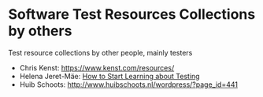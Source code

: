 # Software Test Resources Collections by others
Test resource collections by other people, mainly testers

* Chris Kenst: https://www.kenst.com/resources/
* Helena Jeret-Mäe: [How to Start Learning about Testing](https://docs.google.com/document/d/1-fV3l-XPfjaeuHN0-d67dUi1yKYoyHJI4iMz2FfrwFQ/edit?usp=sharing)
* Huib Schoots: http://www.huibschoots.nl/wordpress/?page_id=441
